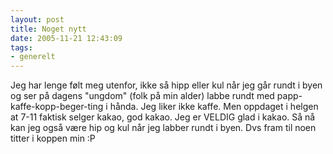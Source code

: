 ```yaml
---
layout: post
title: Noget nytt
date: 2005-11-21 12:43:09
tags: 
- generelt
---
```

Jeg har lenge følt meg utenfor, ikke så hipp eller kul når jeg går rundt i byen og ser på dagens "ungdom" (folk på min alder) labbe rundt med papp-kaffe-kopp-beger-ting i hånda. Jeg liker ikke kaffe. Men oppdaget i helgen at 7-11 faktisk selger kakao, god kakao. Jeg er VELDIG glad i kakao. Så nå kan jeg også være hip og kul når jeg labber rundt i byen. Dvs fram til noen titter i koppen min :P
